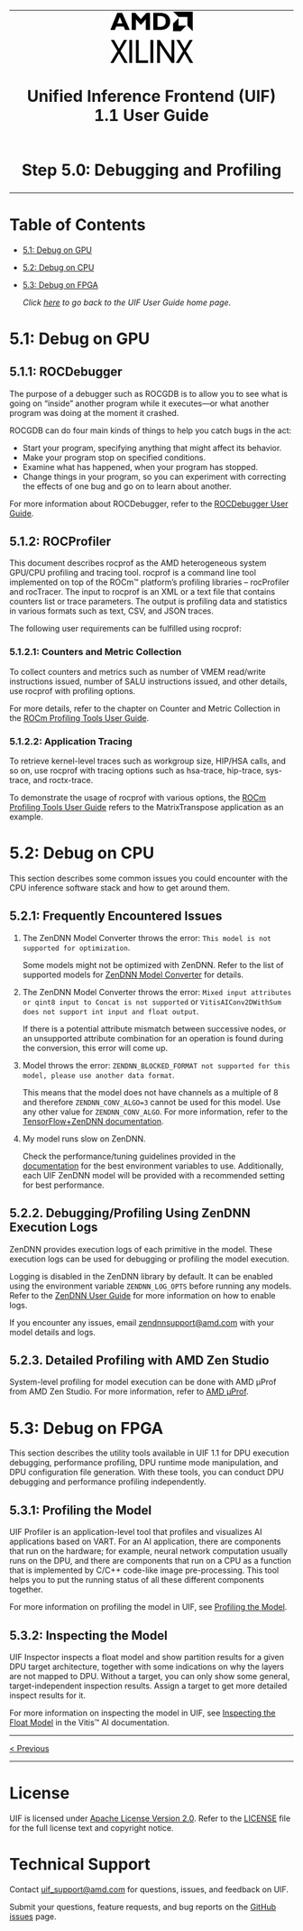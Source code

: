 <table width="100%">
  <tr width="100%">
    <td align="center"><img src="https://raw.githubusercontent.com/Xilinx/Image-Collateral/main/xilinx-logo.png" width="30%"/><h1>Unified Inference Frontend (UIF) 1.1 User Guide </h1>
    </td>
 </tr>
 <tr>
 <td align="center"><h1>Step 5.0: Debugging and Profiling</h1>
 </td>
 </tr>
</table>

# Table of Contents

- [5.1: Debug on GPU](#51-debug-on-gpu)
- [5.2: Debug on CPU](#52-debug-on-cpu)
- [5.3: Debug on FPGA](#53-debug-on-fpga)
  

  _Click [here](/README.md#implementing-uif-11) to go back to the UIF User Guide home page._


# 5.1: Debug on GPU

## 5.1.1: ROCDebugger

The purpose of a debugger such as ROCGDB is to allow you to see what is going on “inside” another program while it executes—or what another program was doing at the moment it crashed.

ROCGDB can do four main kinds of things to help you catch bugs in the act:

- Start your program, specifying anything that might affect its behavior.
- Make your program stop on specified conditions.
- Examine what has happened, when your program has stopped.
- Change things in your program, so you can experiment with correcting the effects of one bug and go on to learn about another.

For more information about ROCDebugger, refer to the [ROCDebugger User Guide](https://docs.amd.com/category/compilers_and_tools).

## 5.1.2: ROCProfiler

This document describes rocprof as the AMD heterogeneous system GPU/CPU profiling and tracing tool. rocprof is a command line tool implemented on top of the ROCm™ platform’s profiling libraries – rocProfiler and rocTracer. The input to rocprof is an XML or a text file that contains counters list or trace parameters. The output is profiling data and statistics in various formats such as text, CSV, and JSON traces.

The following user requirements can be fulfilled using rocprof:

### 5.1.2.1: Counters and Metric Collection
To collect counters and metrics such as number of VMEM read/write instructions issued, number of SALU instructions issued, and other details, use rocprof with profiling options.

For more details, refer to the chapter on Counter and Metric Collection in the [ROCm Profiling Tools User Guide](https://docs.amd.com/category/compilers_and_tools).  

### 5.1.2.2: Application Tracing

To retrieve kernel-level traces such as workgroup size, HIP/HSA calls, and so on, use rocprof with tracing options such as hsa-trace, hip-trace, sys-trace, and roctx-trace.

To demonstrate the usage of rocprof with various options, the [ROCm Profiling Tools User Guide](https://docs.amd.com/category/compilers_and_tools) refers to the MatrixTranspose application as an example.

# 5.2: Debug on CPU

This section describes some common issues you could encounter with the CPU inference software stack and how to get around them.

## 5.2.1: Frequently Encountered Issues

1. The ZenDNN Model Converter throws the error: `This model is not supported for optimization`.

    Some models might not be optimized with ZenDNN. Refer to the list of supported models for [ZenDNN Model Converter](/docs/4_deploy_your_own_model/deploy_model/deployingmodel.md#2-quantizing-a-deep-learning-model) for details.

2. The ZenDNN Model Converter throws the error: `Mixed input attributes or qint8 input to Concat is not supported` or `VitisAIConv2DWithSum does not support int input and float output`.

    If there is a potential attribute mismatch between successive nodes, or an unsupported attribute combination for an operation is found during the conversion, this error will come up.

3. Model throws the error: `ZENDNN_BLOCKED_FORMAT not supported for this model, please use another data format`.

    This means that the model does not have channels as a multiple of 8 and therefore `ZENDNN_CONV_ALGO=3` cannot be used for this model. Use any other value for `ZENDNN_CONV_ALGO`. For more information, refer to the [TensorFlow+ZenDNN documentation](https://www.amd.com/en/developer/zendnn.html).

4. My model runs slow on ZenDNN.

    Check the performance/tuning guidelines provided in the [documentation](https://www.amd.com/en/developer/zendnn.html) for the best environment variables to use. Additionally, each UIF ZenDNN model will be provided with a recommended setting for best performance.

## 5.2.2. Debugging/Profiling Using ZenDNN Execution Logs

ZenDNN provides execution logs of each primitive in the model. These execution logs can be used for debugging or profiling the model execution.

Logging is disabled in the ZenDNN library by default. It can be enabled using the environment variable `ZENDNN_LOG_OPTS` before running any models. Refer to the [ZenDNN User Guide](https://www.amd.com/en/developer/zendnn.html) for more information on how to enable logs.

If you encounter any issues, email zendnnsupport@amd.com with your model details and logs.

## 5.2.3. Detailed Profiling with AMD Zen Studio

System-level profiling for model execution can be done with AMD μProf from AMD Zen Studio. For more information, refer to [AMD μProf](https://www.amd.com/en/developer/uprof.html).

# 5.3: Debug on FPGA

This section describes the utility tools available in UIF 1.1 for DPU execution debugging, performance profiling, DPU runtime mode manipulation, and DPU configuration file generation. With these tools, you can conduct DPU debugging and performance profiling independently.

## 5.3.1: Profiling the Model

UIF Profiler is an application-level tool that profiles and visualizes AI applications based on VART. For an AI application, there are components that run on the hardware; for example, neural network computation usually runs on the DPU, and there are components that run on a CPU as a function that is implemented by C/C++ code-like image pre-processing. This tool helps you to put the running status of all these different components together.

For more information on profiling the model in UIF, see [Profiling the Model](https://docs.xilinx.com/r/en-US/ug1414-vitis-ai/Profiling-the-Model).

## 5.3.2: Inspecting the Model

UIF Inspector inspects a float model and show partition results for a given DPU target architecture, together with some indications on why the layers are not mapped to DPU. Without a target, you can only show some general, target-independent inspection results. Assign a target to get more detailed inspect results for it.

For more information on inspecting the model in UIF, see [Inspecting the Float Model](https://docs.xilinx.com/r/en-US/ug1414-vitis-ai/Inspecting-the-Float-Model) in the Vitis™ AI documentation.


<hr/>

[< Previous](/docs/4_deploy_your_own_model/serve_model/servingmodelwithinferenceserver.md)

<hr/>

# License

UIF is licensed under [Apache License Version 2.0](/LICENSE). Refer to the [LICENSE](/LICENSE) file for the full license text and copyright notice.

# Technical Support

Contact uif_support@amd.com for questions, issues, and feedback on UIF.

Submit your questions, feature requests, and bug reports on the [GitHub issues](https://github.com/amd/UIF/issues) page.

